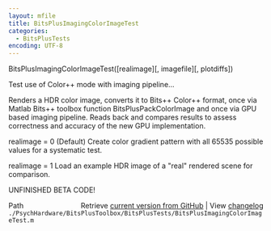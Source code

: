 ```yaml
---
layout: mfile
title: BitsPlusImagingColorImageTest
categories:
  - BitsPlusTests
encoding: UTF-8
---
```


BitsPlusImagingColorImageTest\(\[realimage\]\[, imagefile\]\[, plotdiffs\]\)

Test use of Color++ mode with imaging pipeline...

Renders a HDR color image, converts it to Bits++ Color++ format, once via
Matlab Bits++ toolbox function BitsPlusPackColorImage and once via GPU
based imaging pipeline. Reads back and compares results to assess
correctness and accuracy of the new GPU implementation.

realimage = 0 \(Default\) Create color gradient pattern with all 65535
possible values for a systematic test.

realimage = 1 Load an example HDR image of a "real" rendered scene for
comparison.

UNFINISHED BETA CODE\!



<div class="code_header" style="text-align:right;">
  <span style="float:left;">Path&nbsp;&nbsp;</span> <span class="counter">Retrieve <a href=
  "https://raw.github.com/Psychtoolbox-3/Psychtoolbox-3/beta/./PsychHardware/BitsPlusToolbox/BitsPlusTests/BitsPlusImagingColorImageTest.m">current version from GitHub</a> | View <a href=
  "https://github.com/Psychtoolbox-3/Psychtoolbox-3/commits/beta/./PsychHardware/BitsPlusToolbox/BitsPlusTests/BitsPlusImagingColorImageTest.m">changelog</a></span>
</div>
<div class="code">
  <code>./PsychHardware/BitsPlusToolbox/BitsPlusTests/BitsPlusImagingColorImageTest.m</code>
</div>
